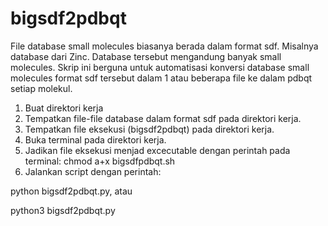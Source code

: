 # bigsdf2pdbqt
File database small molecules biasanya berada dalam format sdf. Misalnya database dari Zinc. Database tersebut mengandung banyak small molecules. Skrip ini berguna untuk automatisasi konversi database small molecules format sdf tersebut dalam 1 atau beberapa file ke dalam pdbqt setiap molekul. 

1. Buat direktori kerja
2. Tempatkan file-file database dalam format sdf pada direktori kerja.
3. Tempatkan file eksekusi (bigsdf2pdbqt) pada direktori kerja.
4. Buka terminal pada direktori kerja.
5. Jadikan file eksekusi menjad excecutable dengan perintah pada terminal: chmod a+x bigsdfpdbqt.sh
6. Jalankan script dengan perintah:

python bigsdf2pdbqt.py, atau

python3 bigsdf2pdbqt.py
